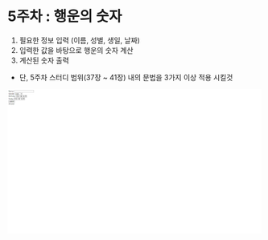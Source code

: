 # 5주차 : 행운의 숫자

1. 필요한 정보 입력 (이름, 성별, 생일, 날짜)
2. 입력한 값을 바탕으로 행운의 숫자 계산
3. 계산된 숫자 출력

* 단, 5주차 스터디 범위(37장 ~ 41장) 내의 문법을 3가지 이상 적용 시킬것

<img src="https://github.com/BangDori/FE-JavaScript-Study/raw/main/week%205/%EC%A0%9C%EB%AA%A9%20%EC%97%86%EC%9D%8C.png">
